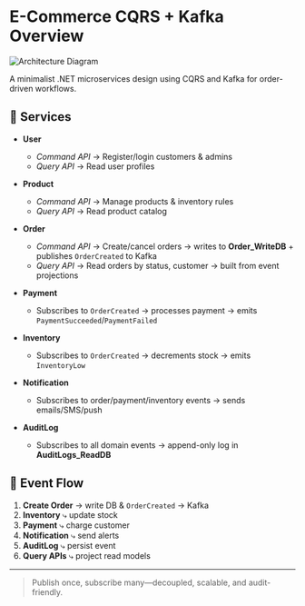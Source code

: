 # E-Commerce CQRS + Kafka Overview

![Architecture Diagram](https://ibb.co/zTQWnM48)

A minimalist .NET microservices design using CQRS and Kafka for order-driven workflows.

## 🚀 Services

- **User**  
  - _Command API_ → Register/login customers & admins  
  - _Query API_ → Read user profiles  

- **Product**  
  - _Command API_ → Manage products & inventory rules  
  - _Query API_ → Read product catalog  

- **Order**  
  - _Command API_ → Create/cancel orders → writes to **Order_WriteDB** + publishes `OrderCreated` to Kafka  
  - _Query API_ → Read orders by status, customer → built from event projections  

- **Payment**  
  - Subscribes to `OrderCreated` → processes payment → emits `PaymentSucceeded`/`PaymentFailed`  

- **Inventory**  
  - Subscribes to `OrderCreated` → decrements stock → emits `InventoryLow`  

- **Notification**  
  - Subscribes to order/payment/inventory events → sends emails/SMS/push  

- **AuditLog**  
  - Subscribes to all domain events → append-only log in **AuditLogs_ReadDB**  

## 🔄 Event Flow

1. **Create Order** → write DB & `OrderCreated` → Kafka  
2. **Inventory** ⤷ update stock  
3. **Payment** ⤷ charge customer  
4. **Notification** ⤷ send alerts  
5. **AuditLog** ⤷ persist event  
6. **Query APIs** ⤷ project read models  

---

> Publish once, subscribe many—decoupled, scalable, and audit-friendly.  
